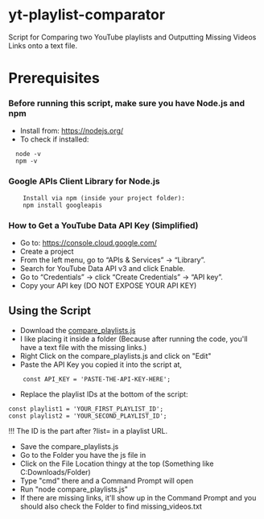 # yt-playlist-comparator
Script for Comparing two YouTube playlists and Outputting Missing Videos Links onto a text file.


# Prerequisites

### Before running this script, make sure you have Node.js and npm
- Install from: https://nodejs.org/
- To check if installed:
```
  node -v
  npm -v
```

### Google APIs Client Library for Node.js
```
    Install via npm (inside your project folder):
    npm install googleapis
```

### How to Get a YouTube Data API Key (Simplified)
- Go to: https://console.cloud.google.com/
- Create a project
- From the left menu, go to “APIs & Services” → “Library”.
- Search for YouTube Data API v3 and click Enable.
- Go to “Credentials” → click “Create Credentials” → “API key”.
- Copy your API key (DO NOT EXPOSE YOUR API KEY)

## Using the Script
- Download the [compare_playlists.js](https://github.com/Kazi-Aidah/yt-playlist-comparator/blob/main/compare_playlists.js)
- I like placing it inside a folder (Because after running the code, you'll have a text file with the missing links.)
- Right Click on the compare_playlists.js and click on "Edit"
- Paste the API Key you copied it into the script at,
```
    const API_KEY = 'PASTE-THE-API-KEY-HERE';
```
- Replace the playlist IDs at the bottom of the script:
```
const playlist1 = 'YOUR_FIRST_PLAYLIST_ID';
const playlist2 = 'YOUR_SECOND_PLAYLIST_ID';
```
!!! The ID is the part after ?list= in a playlist URL.
- Save the compare_playlists.js
- Go to the Folder you have the js file in
- Click on the File Location thingy at the top (Something like C:Downloads/Folder)
- Type "cmd" there and a Command Prompt will open
- Run "node compare_playlists.js"
- If there are missing links, it'll show up in the Command Prompt and you should also check the Folder to find missing_videos.txt

